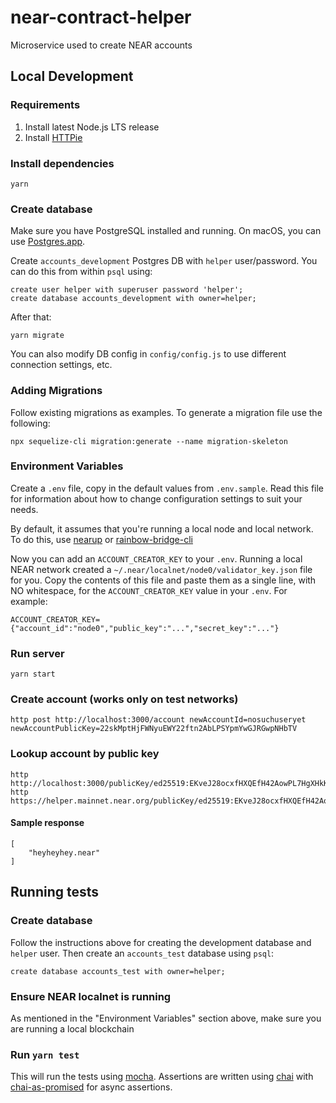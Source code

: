 # near-contract-helper

Microservice used to create NEAR accounts

## Local Development

### Requirements

1) Install latest Node.js LTS release
2) Install [HTTPie](http://httpie.org/)

### Install dependencies

    yarn

### Create database

Make sure you have PostgreSQL installed and running. On macOS, you can use [Postgres.app](https://postgresapp.com/).

Create `accounts_development` Postgres DB with `helper` user/password. You can do this from within `psql` using:

    create user helper with superuser password 'helper';
    create database accounts_development with owner=helper;

After that:

    yarn migrate

You can also modify DB config in `config/config.js` to use different connection settings, etc.

### Adding Migrations

Follow existing migrations as examples. To generate a migration file use the following:
```
npx sequelize-cli migration:generate --name migration-skeleton
```

### Environment Variables

Create a `.env` file, copy in the default values from `.env.sample`. Read this file for information about how to change configuration settings to suit your needs.

By default, it assumes that you're running a local node and local network. To do this, use [nearup](https://github.com/near/nearup) or [rainbow-bridge-cli](https://github.com/near/rainbow-bridge-cli)

Now you can add an `ACCOUNT_CREATOR_KEY` to your `.env`. Running a local NEAR network created a `~/.near/localnet/node0/validator_key.json` file for you. Copy the contents of this file and paste them as a single line, with NO whitespace, for the `ACCOUNT_CREATOR_KEY` value in your `.env`. For example:

    ACCOUNT_CREATOR_KEY={"account_id":"node0","public_key":"...","secret_key":"..."}

### Run server

    yarn start

### Create account (works only on test networks)

    http post http://localhost:3000/account newAccountId=nosuchuseryet newAccountPublicKey=22skMptHjFWNyuEWY22ftn2AbLPSYpmYwGJRGwpNHbTV

### Lookup account by public key

    http http://localhost:3000/publicKey/ed25519:EKveJ28ocxfHXQEfH42AowPL7HgXHkKp3kmMoSXNjiRF/accounts
    http https://helper.mainnet.near.org/publicKey/ed25519:EKveJ28ocxfHXQEfH42AowPL7HgXHkKp3kmMoSXNjiRF/accounts

#### Sample response
    
    [
        "heyheyhey.near"
    ]


## Running tests

### Create database

Follow the instructions above for creating the development database and `helper` user. Then create an `accounts_test` database using `psql`:

    create database accounts_test with owner=helper;

### Ensure NEAR localnet is running

As mentioned in the "Environment Variables" section above, make sure you are running a local blockchain

### Run `yarn test`

This will run the tests using [mocha].  Assertions are written using [chai] with [chai-as-promised] for async assertions.

  [mocha]: https://mochajs.org/
  [chai]: https://www.chaijs.com/
  [chai-as-promised]: https://www.chaijs.com/plugins/chai-as-promised/